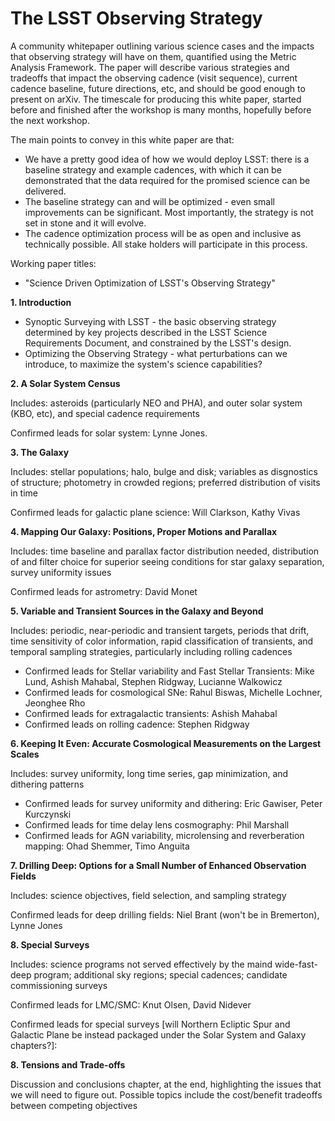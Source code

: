 # The LSST Observing Strategy

A community whitepaper outlining various science cases and the impacts that observing strategy will have on them, quantified using the Metric Analysis Framework. The paper will describe various strategies and tradeoffs that impact the observing cadence (visit sequence), current cadence baseline, future directions, etc, and should be good enough to present on arXiv. The timescale for producing this white paper, started before and finished after the workshop is many months, hopefully before the next workshop. 

The main points to convey in this white paper are that:

* We have a pretty good idea of how we would deploy LSST: there is a baseline strategy and example cadences, with which it can be demonstrated that the data required for the promised science can be delivered.
* The baseline strategy can and will be optimized - even small improvements can be significant. Most importantly, the strategy is not set in stone and it will evolve.
* The cadence optimization process will be as open and inclusive as technically possible. All stake holders will participate in this process.

Working paper titles:

* "Science Driven Optimization of LSST's Observing Strategy"

**1. Introduction**

  * Synoptic Surveying with LSST - the basic observing strategy determined by key projects described in the LSST Science Requirements Document, and constrained by the LSST's design.
  * Optimizing the Observing Strategy - what perturbations can we introduce, to maximize the system's science capabilities?

**2. A Solar System Census**

Includes: asteroids (particularly NEO and PHA), and outer solar system (KBO, etc), and special cadence requirements

Confirmed leads for solar system: Lynne Jones. 

**3. The Galaxy**

Includes: stellar populations; halo, bulge and disk; variables as disgnostics of structure; photometry in crowded regions; preferred distribution of visits in time

Confirmed leads for galactic plane science: Will Clarkson, Kathy Vivas

**4. Mapping Our Galaxy: Positions, Proper Motions and Parallax**

Includes: time baseline and parallax factor distribution needed, distribution of and filter choice for superior seeing conditions for star galaxy separation, survey uniformity issues

Confirmed leads for astrometry: David Monet

**5. Variable and Transient Sources in the Galaxy and Beyond**

Includes: periodic, near-periodic and transient targets, periods that drift, time sensitivity of color information, rapid classification of transients, and temporal sampling strategies, particularly including rolling cadences

* Confirmed leads for Stellar variability and Fast Stellar Transients: Mike Lund, Ashish Mahabal, Stephen Ridgway, Lucianne Walkowicz
* Confirmed leads for cosmological SNe: Rahul Biswas, Michelle Lochner, Jeonghee Rho
* Confirmed leads for extragalactic transients: Ashish Mahabal
* Confirmed leads on rolling cadence: Stephen Ridgway

**6. Keeping It Even: Accurate Cosmological Measurements on the Largest Scales**

Includes: survey uniformity, long time series, gap minimization, and dithering patterns

* Confirmed leads for survey uniformity and dithering: Eric Gawiser, Peter Kurczynski
* Confirmed leads for time delay lens cosmography: Phil Marshall
* Confirmed leads for AGN variability, microlensing and reverberation mapping: Ohad Shemmer, Timo Anguita

**7. Drilling Deep: Options for a Small Number of Enhanced Observation Fields**

Includes: science objectives, field selection, and sampling strategy

Confirmed leads for deep drilling fields: Niel Brant (won't be in Bremerton), Lynne Jones

**8. Special Surveys**

Includes: science programs not served effectively by the maind wide-fast-deep program; additional sky regions; special cadences; candidate commissioning surveys

Confirmed leads for LMC/SMC: Knut Olsen, David Nidever

Confirmed leads for special surveys [will Northern Ecliptic Spur and Galactic Plane be instead packaged under the Solar System and Galaxy chapters?]: 


**8. Tensions and Trade-offs**

Discussion and conclusions chapter, at the end, highlighting the issues that we will need to figure out.  Possible topics include the cost/benefit tradeoffs between competing objectives
